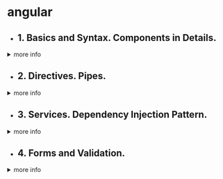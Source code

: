# angular
- ## 1. Basics and Syntax. Components in Details.
<details>
<summary>more info</summary>

- [ ] [Data-Bindings (interpolation, one-way, two-way)](https://angular.io/guide/binding-syntax).
- [ ] [Component Interaction](https://angular.io/guide/component-interaction).
- [ ] [Lifecycle Hooks](https://angular.io/guide/lifecycle-hooks) (https://angdev.ru/doc/component-lifecycle/).
- [ ] [Change Detection Strategy](https://blogs.halodoc.io/understanding-angular-change-detection-strategy/).
- [ ] [ng-content](https://angular.io/guide/content-projection).

</details>
  
  
- ## 2. Directives. Pipes.
<details><summary>more info</summary>

- [ ] [Directive Types (attribute, structural) ](https://angular.io/guide/attribute-directives).
- [ ] [ng-container](https://angular.io/api/core/ng-container), [ng-template](https://angular.io/api/core/ng-template).
- [ ] [Pure & Impure Pipes](https://medium.com/@ghoul.ahmed5/pure-vs-impure-pipe-in-angular-2152cf073e4d).
- [ ] [Async Pipe](https://angular.io/api/common/AsyncPipe).
- [ ] [Custom Directives & Pipes]().

 </details>
 
 
 - ## 3. Services. Dependency Injection Pattern.
<details><summary>more info</summary>

- [ ] Dependency Injection Pattern:
  - [tutorial](https://www.tektutorialshub.com/angular-tutorial/#services-dependency-injection)
  - [video. Сервисы, внедрение зависимостей – Разбор механизма внедрения зависимостей](https://www.youtube.com/watch?v=fALKYP8voBQ),
  - [video. Angular Dependency Injection – Understanding hierarchical injectors](https://www.youtube.com/watch?v=G8zXugcYd7o),
  - [video. Angular dependency injection in depth – Dependency providers (2021)](https://www.youtube.com/watch?v=T1xmCC4y3xo)).
- [ ] [NOTES](https://github.com/ToMikhail/angular/blob/main/Dependencies%20Injection%20-%20Questions.md)

 </details>
 
 
  - ## 4. Forms and Validation.
<details><summary>more info</summary>
  
  Существует 2 подхода реализации форм:  
  
1. Шаблонный подход (template driven forms);
1. Реактивный подход (Reactive forms). Через controls - это экземпляры класса FornControl, FormGroup, FormArray, FormBuilder;

Различия между template-driven forms и Reactive forms:  
- *Reactive forms* - sync, *template-driven forms* - async; 
- *Reactive forms* - управление происходит в класса модели (component). Богатая API. *template-driven form* - управление происходит в шаблоне (в html)(фактически 2-way binding ( [(ngModel)]='var'));
- *Reactive forms*- для сложных форм. *template-driven form* - для протсоых форм;
- *Reactive forms* - гибкость настроек;

Валидатор (validator) - это функция которая возращает функцию (ValidatorFn) которая получает control и синхронно возвращает карту ошибок проверки, если они есть, в противном случае — null.
  
Валидаторы (validator) для форм бывают:
  
  * встроенные (built-in) - required, email, pattern и minLength;
  * пользовательский (custom validators);  
  и
  * async;
  * sync;
  
- [ ] [NOTES](https://github.com/ToMikhail/angular/blob/main/forms.md)

 </details>
